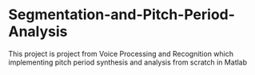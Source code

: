 # Segmentation-and-Pitch-Period-Analysis
This project is project from Voice Processing and Recognition which implementing pitch period synthesis and analysis from scratch in Matlab
